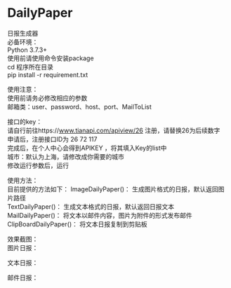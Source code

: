 # DailyPaper
日报生成器  
必备环境：  
Python 3.7.3+  
使用前请使用命令安装package  
cd 程序所在目录  
pip install -r requirement.txt  
  
使用注意：  
使用前请务必修改相应的参数  
邮箱类：user、password、host、port、MailToList  
  
  
接口的key：  
请自行前往https://www.tianapi.com/apiview/26 注册，请替换26为后续数字  
申请后，注册接口ID为 26 72 117  
完成后，在个人中心会得到APIKEY ，将其填入Key的list中  
城市：默认为上海，请修改成你需要的城市  
修改运行参数后，运行  
  
  
使用方法：  
目前提供的方法如下：
ImageDailyPaper()： 生成图片格式的日报，默认返回图片路径  
TextDailyPaper()： 生成文本格式的日报，默认返回日报文本
MailDailyPaper()： 将文本以邮件内容，图片为附件的形式发布邮件  
ClipBoardDailyPaper()： 将文本日报复制到剪贴板  
  
  
效果截图：  
图片日报：  
  
文本日报：  
  
邮件日报：  
  